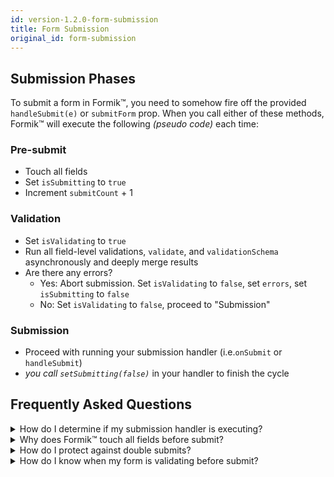 ```yaml
---
id: version-1.2.0-form-submission
title: Form Submission
original_id: form-submission
---
```


## Submission Phases

To submit a form in Formik&trade;, you need to somehow fire off the provided `handleSubmit(e)` or `submitForm` prop. When you call either of these methods, Formik&trade; will execute the following _(pseudo code)_ each time:

### Pre-submit

* Touch all fields
* Set `isSubmitting` to `true`
* Increment `submitCount` + 1

### Validation

* Set `isValidating` to `true`
* Run all field-level validations, `validate`, and `validationSchema` asynchronously and deeply merge results
* Are there any errors?
  * Yes: Abort submission. Set `isValidating` to `false`, set `errors`, set `isSubmitting` to `false`
  * No: Set `isValidating` to `false`, proceed to "Submission"

### Submission

* Proceed with running your submission handler (i.e.`onSubmit` or `handleSubmit`)
* _you call `setSubmitting(false)`_ in your handler to finish the cycle

## Frequently Asked Questions

<details>
<summary>How do I determine if my submission handler is executing?</summary>

If `isValidating` is `false` and `isSubmitting` is `true`.

</details>

<details>
<summary>Why does Formik&trade; touch all fields before submit?</summary>

It is common practice to only show an input's errors in the UI if it has been visited (a.k.a "touched"). Before submitting a form, Formik&trade;touches all fields so that all errors that may have been hidden will now be visible.

</details>

<details>
<summary>How do I protect against double submits?</summary>

Disable whatever is triggering submission if `isSubmitting` is `true`.

</details>

<details>
<summary>How do I know when my form is validating before submit?</summary>

If `isValidating` is `true` and `isSubmitting` is `true`.

</details>
